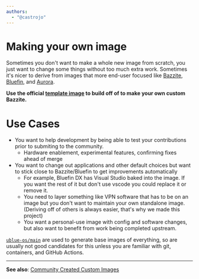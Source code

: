 ```yaml
---
authors:
  - "@castrojo"
---
```


<!-- ANCHOR: METADATA -->
<!--{"url_discourse": "https://universal-blue.discourse.group/docs?topic=43", "fetched_at": "2024-09-03 16:43:11.309087+00:00"}-->
<!-- ANCHOR_END: METADATA -->

# Making your own image

Sometimes you don't want to make a whole new image from scratch, you just want to change some things without too much extra work. Sometimes it's nicer to derive from images that more end-user focused like [Bazzite](https://github.com/ublue-os/bazzite), [Bluefin](https://github.com/ublue-os/bluefin), and [Aurora](https://getaurora.dev/).

**Use the official [template image](https://github.com/ublue-os/image-template) to build off of to make your own custom Bazzite.**

# Use Cases

- You want to help development by being able to test your contributions prior to submiting to the community.
  - Hardware enablement, experimental features, confirming fixes ahead of merge
- You want to change out applications and other default choices but want to stick close to Bazzite/Bluefin to get improvements automatically
  - For example, Bluefin DX has Visual Studio baked into the image. If you want the rest of it but don't use vscode you could replace it or remove it.
  - You need to layer something like VPN software that has to be on an image but you don't want to maintain your own standalone image. (Deriving off of others is always easier, that's why we made this project)
  - You want a personal-use image with config and software changes, but also want to benefit from work being completed upstream.

[`ublue-os/main`](https://github.com/ublue-os/main) are used to generate base images of everything, so are usually not good candidates for this unless you are familiar with git, containers, and GitHub Actions.

<hr>

**See also**: [Community Created Custom Images](https://universal-blue.discourse.group/docs?topic=340)
